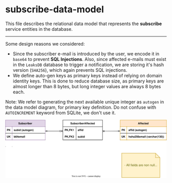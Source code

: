 # subscribe-data-model

This file describes the relational data model that represents the **subscribe** service entities in the database.

---

Some design reasons we considered:

- Since the subscriber e-mail is introduced by the user, we encode it in `base64` to prevent **SQL Injections**. Also, since affected e-mails must exist in the `LeaksDB` database to trigger a notification, we are storing it's hash version (`SHA256`), which again prevents SQL injections.
- We define auto-gen keys as primary keys instead of relying on domain identity keys. This is done to reduce database size, as primary keys are almost longer than 8 bytes, but long integer values are always 8 bytes each.

Note: We refer to generating the next available unique integer as `autogen` in the data model diagram, for primary key definition. Do not confuse with `AUTOINCREMENT` keyword from SQLite, we don't use it.

![entity relationship model describing subscriber database schema](src/004-data-model-subscribe.drawio.svg)